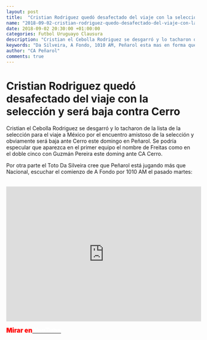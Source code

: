 ```yaml
---
layout: post
title:  "Cristian Rodriguez quedó desafectado del viaje con la selección y será baja contra Cerro"
name: "2018-09-02-cristian-rodriguez-quedo-desafectado-del-viaje-con-la-seleccion.markdown"
date: 2018-09-02 20:30:00 +01:00:00
categories: Futbol Uruguayo Clausura
description: "Cristian el Cebolla Rodriguez se desgarró y lo tacharon de la lista de la selección para el viaje a México por el encuentro amistoso y obviamente será baja ante Cerro este domingo en Peñarol."
keywords: "Da Silveira, A Fondo, 1010 AM, Peñarol esta mas en forma que Nacional, lesión de Cristian Rodriguez, Cebolla será baja contra Cerro"
author: "CA Peñarol"
comments: true
---
```


# Cristian Rodriguez quedó desafectado del viaje con la selección y será baja contra Cerro

Cristian el Cebolla Rodriguez se desgarró y lo tacharon de la lista de la selección para el viaje a México por el encuentro amistoso de la selección y obviamente será baja ante Cerro este domingo en Peñarol. Se podría especular que aparezca en el primer equipo el nombre de Freitas como en el doble cinco con Guzmán Pereira este doming ante CA Cerro.

Por otra parte el Toto Da Silveira cree que Peñarol está jugando más que Nacional, escuchar el comienzo de A Fondo por 1010 AM el pasado martes:

<br>

<center><iframe width="521" height="360" src="https://www.youtube.com/embed/PHLCgGidRn8" frameborder="0" allow="autoplay; encrypted-media" allowfullscreen></iframe></center>

<span style="font-size:1.2em;font-weight:900;color:red;">Mirar en</span><a href="https://youtu.be/PHLCgGidRn8"><span style="font-size:1.2em;font-weight:900;color:#fff;"> YouTube</span></a>
